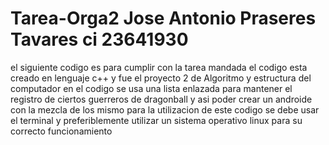 # Tarea-Orga2 Jose Antonio Praseres Tavares ci 23641930
el siguiente codigo es para cumplir con la tarea mandada el codigo esta creado en lenguaje c++ y fue el proyecto 2 de Algoritmo y estructura del computador en el codigo se usa una lista enlazada para mantener el registro de ciertos guerreros de dragonball y asi poder crear un androide con la mezcla de los mismo
para la utilizacion de este codigo se debe usar el terminal y preferiblemente utilizar un sistema operativo linux para su correcto funcionamiento
